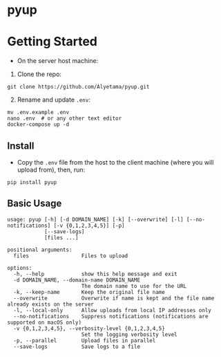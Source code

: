 # pyup

# Getting Started

- On the server host machine:

1. Clone the repo:

```shell
git clone https://github.com/Alyetama/pyup.git
```

2. Rename and update `.env`:

```shell
mv .env.example .env
nano .env  # or any other text editor
docker-compose up -d
```

## Install

- Copy the `.env` file from the host to the client machine (where you will upload from), then, run:

```shell
pip install pyup
```

## Basic Usage

```
usage: pyup [-h] [-d DOMAIN_NAME] [-k] [--overwrite] [-l] [--no-notifications] [-v {0,1,2,3,4,5}] [-p]
            [--save-logs]
            [files ...]

positional arguments:
  files                 Files to upload

options:
  -h, --help            show this help message and exit
  -d DOMAIN_NAME, --domain-name DOMAIN_NAME
                        The domain name to use for the URL
  -k, --keep-name       Keep the original file name
  --overwrite           Overwrite if name is kept and the file name already exists on the server
  -l, --local-only      Allow uploads from local IP addresses only
  --no-notifications    Suppress notifications (notifications are supported on macOS only)
  -v {0,1,2,3,4,5}, --verbosity-level {0,1,2,3,4,5}
                        Set the logging verbosity level
  -p, --parallel        Upload files in parallel
  --save-logs           Save logs to a file
```
